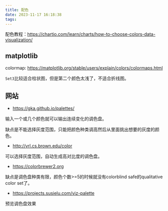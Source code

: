 ```yaml
---
title: 配色
date: 2023-11-17 16:18:38
tags:
---
```


配色教程：<https://chartio.com/learn/charts/how-to-choose-colors-data-visualization/>

## matplotlib

colormap: <https://matplotlib.org/stable/users/explain/colors/colormaps.html>

`Set3`比较适合柱状图，但是第二个颜色太浅了，不适合折线图。

## 网站

- <https://gka.github.io/palettes/>

输入一个或几个颜色就可以输出连续变化的调色盘。

缺点是不能选择灰度范围，只能把颜色种类调高然后从里面挑出想要的灰度的颜色。

- <http://vrl.cs.brown.edu/color>

可以选择灰度范围，自动生成高对比度的调色盘。

- <https://colorbrewer2.org>

缺点是调色盘种类有限，颜色个数>=5的时候就没有colorblind safe的qualitative color set了。

- <https://projects.susielu.com/viz-palette>

预览调色盘效果
